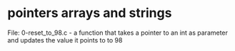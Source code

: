 # pointers arrays and strings
File: 0-reset_to_98.c - a function that takes a pointer to an int as parameter and updates the value it points to to 98
